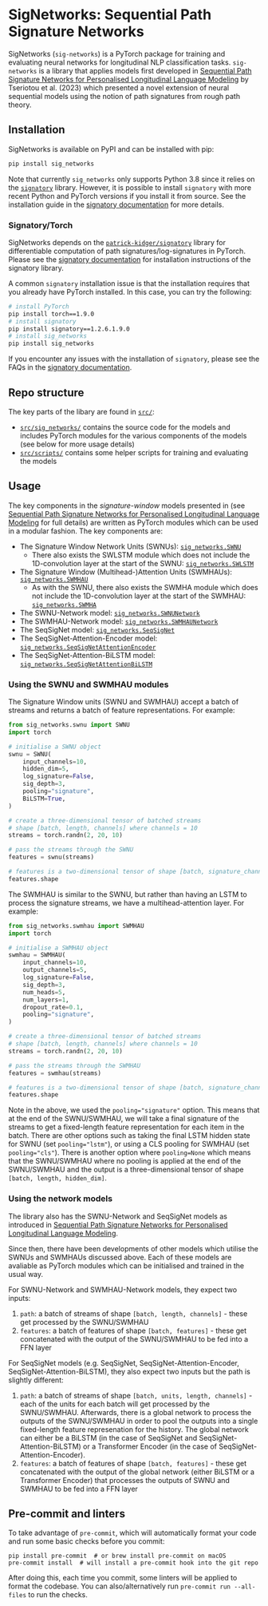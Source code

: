 # SigNetworks: Sequential Path Signature Networks

SigNetworks (`sig-networks`) is a PyTorch package for training and evaluating
neural networks for longitudinal NLP classification tasks. `sig-networks` is a
library that applies models first developed in
[Sequential Path Signature Networks for Personalised Longitudinal Language Modeling](https://aclanthology.org/2023.findings-acl.310/)
by Tseriotou et al. (2023) which presented a novel extension of neural
sequential models using the notion of path signatures from rough path theory.

## Installation

SigNetworks is available on PyPI and can be installed with pip:

```bash
pip install sig_networks
```

Note that currently `sig_networks` only supports Python 3.8 since it relies on
the [`signatory`](https://github.com/patrick-kidger/signatory) library. However,
it is possible to install `signatory` with more recent Python and PyTorch
versions if you install it from source. See the installation guide in the
[signatory documentation](https://signatory.readthedocs.io/en/latest/pages/usage/installation.html)
for more details.

### Signatory/Torch

SigNetworks depends on the
[`patrick-kidger/signatory`](https://github.com/patrick-kidger/signatory)
library for differentiable computation of path signatures/log-signatures in
PyTorch. Please see the
[signatory documentation](https://signatory.readthedocs.io/en/latest/) for
installation instructions of the signatory library.

A common `signatory` installation issue is that the installation requires that
you already have PyTorch installed. In this case, you can try the following:

```bash
# install PyTorch
pip install torch==1.9.0
# install signatory
pip install signatory==1.2.6.1.9.0
# install sig_networks
pip install sig_networks
```

If you encounter any issues with the installation of `signatory`, please see the
FAQs in the
[signatory documentation](https://signatory.readthedocs.io/en/latest/pages/miscellaneous/faq.html).

## Repo structure

The key parts of the libary are found in [`src/`](src/):

- [`src/sig_networks/`](src/sig_networks/) contains the source code for the
  models and includes PyTorch modules for the various components of the models
  (see below for more usage details)
- [`src/scripts/`](src/scripts/) contains some helper scripts for training and
  evaluating the models

## Usage

The key components in the _signature-window_ models presented in (see
[Sequential Path Signature Networks for Personalised Longitudinal Language Modeling](https://aclanthology.org/2023.findings-acl.310/)
for full details) are written as PyTorch modules which can be used in a modular
fashion. The key components are:

- The Signature Window Network Units (SWNUs):
  [`sig_networks.SWNU`](src/sig_networks/swnu.py)
  - There also exists the SWLSTM module which does not include the
    1D-convolution layer at the start of the SWNU:
    [`sig_networks.SWLSTM`](src/sig_networks/swnu.py)
- The Signature Window (Multihead-)Attention Units (SWMHAUs):
  [`sig_networks.SWMHAU`](src/sig_networks/swmhau.py)
  - As with the SWNU, there also exists the SWMHA module which does not include
    the 1D-convolution layer at the start of the SWMHAU:
    [`sig_networks.SWMHA`](src/sig_networks/swmhau.py)
- The SWNU-Network model:
  [`sig_networks.SWNUNetwork`](src/sig_networks/swnu_network.py)
- The SWMHAU-Network model:
  [`sig_networks.SWMHAUNetwork`](src/sig_networks/swmhau_network.py)
- The SeqSigNet model:
  [`sig_networks.SeqSigNet`](src/sig_networks/seqsignet_bilstm.py)
- The SeqSigNet-Attention-Encoder model:
  [`sig_networks.SeqSigNetAttentionEncoder`](src/sig_networks/seqsignet_attention_encoder.py)
- The SeqSigNet-Attention-BiLSTM model:
  [`sig_networks.SeqSigNetAttentionBiLSTM`](src/sig_networks/seqsignet_attention_bilstm.py)

### Using the SWNU and SWMHAU modules

The Signature Window units (SWNU and SWMHAU) accept a batch of streams and
returns a batch of feature representations. For example:

```python
from sig_networks.swnu import SWNU
import torch

# initialise a SWNU object
swnu = SWNU(
    input_channels=10,
    hidden_dim=5,
    log_signature=False,
    sig_depth=3,
    pooling="signature",
    BiLSTM=True,
)

# create a three-dimensional tensor of batched streams
# shape [batch, length, channels] where channels = 10
streams = torch.randn(2, 20, 10)

# pass the streams through the SWNU
features = swnu(streams)

# features is a two-dimensional tensor of shape [batch, signature_channels]
features.shape
```

The SWMHAU is similar to the SWNU, but rather than having an LSTM to process the
signature streams, we have a multihead-attention layer. For example:

```python
from sig_networks.swmhau import SWMHAU
import torch

# initialise a SWMHAU object
swmhau = SWMHAU(
    input_channels=10,
    output_channels=5,
    log_signature=False,
    sig_depth=3,
    num_heads=5,
    num_layers=1,
    dropout_rate=0.1,
    pooling="signature",
)

# create a three-dimensional tensor of batched streams
# shape [batch, length, channels] where channels = 10
streams = torch.randn(2, 20, 10)

# pass the streams through the SWMHAU
features = swmhau(streams)

# features is a two-dimensional tensor of shape [batch, signature_channels]
features.shape
```

Note in the above, we used the `pooling="signature"` option. This means that at
the end of the SWNU/SWMHAU, we will take a final signature of the streams to get
a fixed-length feature representation for each item in the batch. There are
other options such as taking the final LSTM hidden state for SWNU (set
`pooling="lstm"`), or using a CLS pooling for SWMHAU (set `pooling="cls"`).
There is another option where `pooling=None` which means that the SWNU/SWMHAU
where no pooling is applied at the end of the SWNU/SWMHAU and the output is a
three-dimensional tensor of shape `[batch, length, hidden_dim]`.

### Using the network models

The library also has the SWNU-Network and SeqSigNet models as introduced in
[Sequential Path Signature Networks for Personalised Longitudinal Language Modeling](https://aclanthology.org/2023.findings-acl.310/).

Since then, there have been developments of other models which utilise the SWNUs
and SWMHAUs discussed above. Each of these models are avaliable as PyTorch
modules which can be initialised and trained in the usual way.

For SWNU-Network and SWMHAU-Network models, they expect two inputs:

1. `path`: a batch of streams of shape `[batch, length, channels]` - these get
   processed by the SWNU/SWMHAU
2. `features`: a batch of features of shape `[batch, features]` - these get
   concatenated with the output of the SWNU/SWMHAU to be fed into a FFN layer

For SeqSigNet models (e.g. SeqSigNet, SeqSigNet-Attention-Encoder,
SeqSigNet-Attention-BiLSTM), they also expect two inputs but the path is
slightly different:

1. `path`: a batch of streams of shape `[batch, units, length, channels]` - each
   of the units for each batch will get processed by the SWNU/SWMHAU.
   Afterwards, there is a global network to process the outputs of the
   SWNU/SWMHAU in order to pool the outputs into a single fixed-length feature
   represenation for the history. The global network can either be a BiLSTM (in
   the case of SeqSigNet and SeqSigNet-Attention-BiLSTM) or a Transformer
   Encoder (in the case of SeqSigNet-Attention-Encoder).
2. `features`: a batch of features of shape `[batch, features]` - these get
   concatenated with the output of the global network (either BiLSTM or a
   Transformer Encoder) that processes the outputs of SWNU and SWMHAU to be fed
   into a FFN layer

## Pre-commit and linters

To take advantage of `pre-commit`, which will automatically format your code and
run some basic checks before you commit:

```
pip install pre-commit  # or brew install pre-commit on macOS
pre-commit install  # will install a pre-commit hook into the git repo
```

After doing this, each time you commit, some linters will be applied to format
the codebase. You can also/alternatively run `pre-commit run --all-files` to run
the checks.
